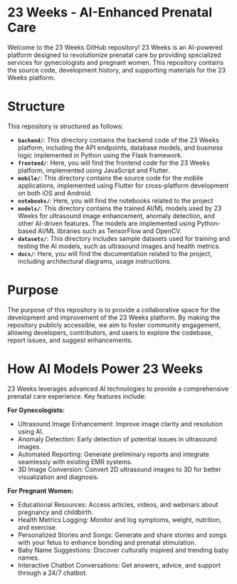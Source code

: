 # 23 Weeks - AI-Enhanced Prenatal Care

Welcome to the 23 Weeks GitHub repository! 23 Weeks is an AI-powered platform designed to revolutionize prenatal care by providing specialized services for gynecologists and pregnant women. This repository contains the source code, development history, and supporting materials for the 23 Weeks platform.

# Structure

This repository is structured as follows:

- **`backend/`**: This directory contains the backend code of the 23 Weeks platform, including the API endpoints, database models, and business logic implemented in Python using the Flask framework.
- **`frontend/`**: Here, you will find the frontend code for the 23 Weeks platform, implemented using JavaScript and Flutter.
- **`mobile/`**: This directory contains the source code for the mobile applications, implemented using Flutter for cross-platform development on both iOS and Android.
- **`notebooks/`**: Here, you will find the notebooks related to the project
- **`models/`**: This directory contains the trained AI/ML models used by 23 Weeks for ultrasound image enhancement, anomaly detection, and other AI-driven features. The models are implemented using Python-based AI/ML libraries such as TensorFlow and OpenCV.
- **`datasets/`**: This directory includes sample datasets used for training and testing the AI models, such as ultrasound images and health metrics.
- **`docs/`**: Here, you will find the documentation related to the project, including architectural diagrams, usage instructions.

# Purpose

The purpose of this repository is to provide a collaborative space for the development and improvement of the 23 Weeks platform. By making the repository publicly accessible, we aim to foster community engagement, allowing developers, contributors, and users to explore the codebase, report issues, and suggest enhancements.

# How AI Models Power 23 Weeks

23 Weeks leverages advanced AI technologies to provide a comprehensive prenatal care experience. Key features include:

**For Gynecologists:**

- Ultrasound Image Enhancement: Improve image clarity and resolution using AI.
- Anomaly Detection: Early detection of potential issues in ultrasound images.
- Automated Reporting: Generate preliminary reports and integrate seamlessly with existing EMR systems.
- 3D Image Conversion: Convert 2D ultrasound images to 3D for better visualization and diagnosis.

**For Pregnant Women:**

- Educational Resources: Access articles, videos, and webinars about pregnancy and childbirth.
- Health Metrics Logging: Monitor and log symptoms, weight, nutrition, and exercise.
- Personalized Stories and Songs: Generate and share stories and songs with your fetus to enhance bonding and prenatal stimulation.
- Baby Name Suggestions: Discover culturally inspired and trending baby names.
- Interactive Chatbot Conversations: Get answers, advice, and support through a 24/7 chatbot.
